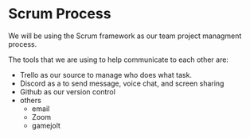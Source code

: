 # Scrum Process

We will be using the Scrum framework as our team project managment process.

The tools that we are using to help communicate to each other are: 
- Trello as our source to manage who does what task.
- Discord as a to send message, voice chat, and screen sharing 
- Github as our version control
- others
  - email
  - Zoom
  - gamejolt
